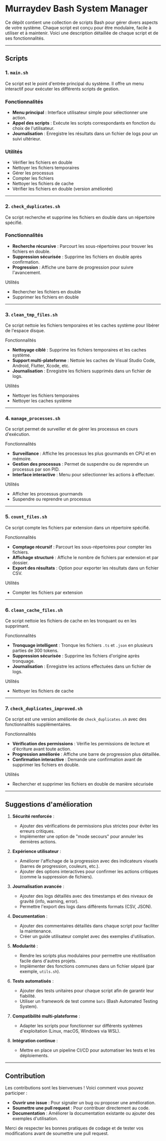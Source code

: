 # Murraydev Bash System Manager

Ce dépôt contient une collection de scripts Bash pour gérer divers aspects de votre système. Chaque script est conçu pour être modulaire, facile à utiliser et à maintenir. Voici une description détaillée de chaque script et de ses fonctionnalités.

---

## Scripts

### 1. `main.sh`

Ce script est le point d'entrée principal du système. Il offre un menu interactif pour exécuter les différents scripts de gestion.

### Fonctionnalités

- **Menu principal** : Interface utilisateur simple pour sélectionner une action.
- **Appel des scripts** : Exécute les scripts correspondants en fonction du choix de l'utilisateur.
- **Journalisation** : Enregistre les résultats dans un fichier de logs pour un suivi ultérieur.

### Utilités

- Vérifier les fichiers en double
- Nettoyer les fichiers temporaires
- Gérer les processus
- Compter les fichiers
- Nettoyer les fichiers de cache
- Vérifier les fichiers en double (version améliorée)

---

### 2. `check_duplicates.sh`

Ce script recherche et supprime les fichiers en double dans un répertoire spécifié.

### Fonctionnalités

- **Recherche récursive** : Parcourt les sous-répertoires pour trouver les fichiers en double.
- **Suppression sécurisée** : Supprime les fichiers en double après confirmation.
- **Progression** : Affiche une barre de progression pour suivre l'avancement.

 Utilités

- Rechercher les fichiers en double
- Supprimer les fichiers en double

---

### 3. `clean_tmp_files.sh`

Ce script nettoie les fichiers temporaires et les caches système pour libérer de l'espace disque.

 Fonctionnalités

- **Nettoyage ciblé** : Supprime les fichiers temporaires et les caches système.
- **Support multi-plateforme** : Nettoie les caches de Visual Studio Code, Android, Flutter, Xcode, etc.
- **Journalisation** : Enregistre les fichiers supprimés dans un fichier de logs.

 Utilités

- Nettoyer les fichiers temporaires
- Nettoyer les caches système

---

### 4. `manage_processes.sh`

Ce script permet de surveiller et de gérer les processus en cours d'exécution.

 Fonctionnalités

- **Surveillance** : Affiche les processus les plus gourmands en CPU et en mémoire.
- **Gestion des processus** : Permet de suspendre ou de reprendre un processus par son PID.
- **Interface interactive** : Menu pour sélectionner les actions à effectuer.

 Utilités

- Afficher les processus gourmands
- Suspendre ou reprendre un processus

---

### 5. `count_files.sh`

Ce script compte les fichiers par extension dans un répertoire spécifié.

 Fonctionnalités

- **Comptage récursif** : Parcourt les sous-répertoires pour compter les fichiers.
- **Affichage structuré** : Affiche le nombre de fichiers par extension et par dossier.
- **Export des résultats** : Option pour exporter les résultats dans un fichier CSV.

 Utilités

- Compter les fichiers par extension

---

### 6. `clean_cache_files.sh`

Ce script nettoie les fichiers de cache en les tronquant ou en les supprimant.

 Fonctionnalités

- **Tronquage intelligent** : Tronque les fichiers `.ts` et `.json` en plusieurs parties de 300 tokens.
- **Suppression sécurisée** : Supprime les fichiers d'origine après tronquage.
- **Journalisation** : Enregistre les actions effectuées dans un fichier de logs.

 Utilités

- Nettoyer les fichiers de cache

---

### 7. `check_duplicates_improved.sh`

Ce script est une version améliorée de `check_duplicates.sh` avec des fonctionnalités supplémentaires.

 Fonctionnalités

- **Vérification des permissions** : Vérifie les permissions de lecture et d'écriture avant toute action.
- **Progression améliorée** : Affiche une barre de progression plus détaillée.
- **Confirmation interactive** : Demande une confirmation avant de supprimer les fichiers en double.

 Utilités

- Rechercher et supprimer les fichiers en double de manière sécurisée

---

## Suggestions d'amélioration

1. **Sécurité renforcée** :
   - Ajouter des vérifications de permissions plus strictes pour éviter les erreurs critiques.
   - Implémenter une option de "mode secours" pour annuler les dernières actions.

2. **Expérience utilisateur** :
   - Améliorer l'affichage de la progression avec des indicateurs visuels (barres de progression, couleurs, etc.).
   - Ajouter des options interactives pour confirmer les actions critiques (comme la suppression de fichiers).

3. **Journalisation avancée** :
   - Ajouter des logs détaillés avec des timestamps et des niveaux de gravité (info, warning, error).
   - Permettre l'export des logs dans différents formats (CSV, JSON).

4. **Documentation** :
   - Ajouter des commentaires détaillés dans chaque script pour faciliter la maintenance.
   - Créer un guide utilisateur complet avec des exemples d'utilisation.

5. **Modularité** :
   - Rendre les scripts plus modulaires pour permettre une réutilisation facile dans d'autres projets.
   - Implémenter des fonctions communes dans un fichier séparé (par exemple, `utils.sh`).

6. **Tests automatisés** :
   - Ajouter des tests unitaires pour chaque script afin de garantir leur fiabilité.
   - Utiliser un framework de test comme `bats` (Bash Automated Testing System).

7. **Compatibilité multi-plateforme** :
   - Adapter les scripts pour fonctionner sur différents systèmes d'exploitation (Linux, macOS, Windows via WSL).

8. **Intégration continue** :
   - Mettre en place un pipeline CI/CD pour automatiser les tests et les déploiements.

---

## Contribution

Les contributions sont les bienvenues ! Voici comment vous pouvez participer :

- **Ouvrir une issue** : Pour signaler un bug ou proposer une amélioration.
- **Soumettre une pull request** : Pour contribuer directement au code.
- **Documentation** : Améliorer la documentation existante ou ajouter des exemples d'utilisation.

Merci de respecter les bonnes pratiques de codage et de tester vos modifications avant de soumettre une pull request.
